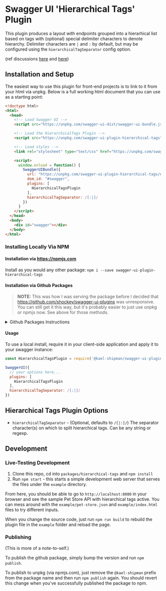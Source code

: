 Swagger UI 'Hierarchical Tags' Plugin
==================================================================

This plugin produces a layout with endpoints grouped into a hierarhical list based on tags with (optional) special
delimiter characters to denote hierarchy. Delimiter characters are `|` and `:` by default, but may be configured using
the `hierarchicalTagSeparator` config option.

(ref discussions [here](https://github.com/swagger-api/swagger-ui/issues/5969) and [here](https://github.com/OAI/OpenAPI-Specification/issues/1367))


## Installation and Setup

The easiest way to use this plugin for front-end projects is to link to it from your html via unpkg.
Below is a full working html document that you can use as a starting point:

```html
<!doctype html>
<html>
  <head>
    <!-- Load Swagger UI -->
    <script src="https://unpkg.com/swagger-ui-dist/swagger-ui-bundle.js"></script> 

    <!-- Load the HierarchicalTags Plugin -->
    <script src="https://unpkg.com/swagger-ui-plugin-hierarchical-tags"></script>

    <!-- Load styles -->
    <link rel="stylesheet" type="text/css" href="https://unpkg.com/swagger-ui-dist/swagger-ui.css" />

    <script>
      window.onload = function() {
        SwaggerUIBundle({
          url: "https://unpkg.com/swagger-ui-plugin-hierarchical-tags/example/pet-store.json",
          dom_id: "#swagger",
          plugins: [
            HierarchicalTagsPlugin
          ],
          hierarchicalTagSeparator: /[:|]/
        })
      }
    </script>
  </head>
  <body>
    <div id="swagger"></div>
  </body>
</html> 
```

### Installing Locally Via NPM

#### Installation via https://npmjs.com

Install as you would any other package: `npm i --save swagger-ui-plugin-hierarchical-tags`

#### Installation via Github Packages

> **NOTE:** This was how I was serving the package before I decided that https://github.com/shockey/swagger-ui-plugins
> was unresponsive. You can still get it this way, but it's probably easier to just use unpkg or npmjs now. See above
> for those methods.

<details>
  <summary>Github Packages Instructions</summary>

You can install this package from my personal github repo. To do so, you should create a
package-local `.npmrc` file, if not already created, and add the following to it:

```
@kael-shipman:registry=https://npm.pkg.github.com/kael-shipman
```

Next, if you have not already set up your system to use npm packages from github, you'll have to set
up github authentication for npm:

1. Create a github personal access token for your account ([tutorial](https://docs.github.com/en/authentication/keeping-your-account-and-data-secure/creating-a-personal-access-token)).
   I believe the only scope you'll need for your token is `read:packages` (which is _underneath_
   `write:packages` - you don't have to check them both).
2. Add `//npm.pkg.github.com/:_authToken=YOUR-TOKEN` to your user-specific `.npmrc` file. (The one
   at `~/.npmrc`, NOT the one in your package repo. If `~/.npmrc` doesn't exist, then create it.)
   Make sure to put the value of your token in instead of the string `YOUR-TOKEN`.

Once you've done that, you should be able to install it as normal like so:

```
npm install --save @kael-shipman/swagger-ui-plugin-hierarchical-tags
```

</details>

#### Usage

To use a local install, require it in your client-side application and apply it to your swagger instance:

```js
const HierarchicalTagsPlugin = require('@kael-shipman/swagger-ui-plugin-hierarchical-tags');

SwaggerUI({
  // your options here...
  plugins: [
    HierarchicalTagsPlugin
  ],
  hierarchicalTagSeparator: /[:|]/
})
```


## Hierarchical Tags Plugin Options

* `hierarchicalTagSeparator` - (Optional, defaults to `/[|:]/`) The separator character(s) on which to split
  hierarchical tags. Can be any string or regexp.


## Development


### Live-Testing Development

1. Clone this repo, cd into `packages/hierarchical-tags` and `npm install`
2. Run `npm start` - this starts a simple development web server that serves the files under the `example` directory.

From here, you should be able to go to `http://localhost:8080` in your browser and see the sample Pet Store API with
hierarchical tags active. You can mess around with the `example/pet-store.json` and `example/index.html` files to try
different inputs.

When you change the source code, just run `npm run build` to rebuild the plugin file in the `example` folder and reload
the page.


### Publishing

(This is more of a note-to-self.)

To publish the github package, simply bump the version and run `npm publish`.

To publish to unpkg (via npmjs.com), just remove the `@kael-shipman` prefix from the package name
and then run `npm publish` again. You should revert this change when you've successfully published
the package to npm.
